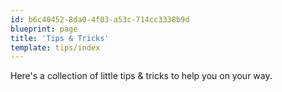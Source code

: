 ```yaml
---
id: b6c40452-8da0-4f03-a53c-714cc3338b9d
blueprint: page
title: 'Tips & Tricks'
template: tips/index
---
```

Here's a collection of little tips & tricks to help you on your way.
